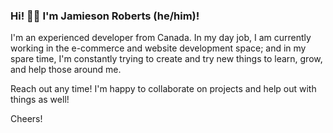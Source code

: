 ### Hi! 👋🏻 I'm Jamieson Roberts (he/him)!

I'm an experienced developer from Canada. In my day job, I am currently working in the e-commerce and website development space; and in my spare time, I'm constantly trying to create and try new things to learn, grow, and help those around me.

Reach out any time! I'm happy to collaborate on projects and help out with things as well!

Cheers!

<!--
**JamiesonRoberts/JamiesonRoberts** is a ✨ _special_ ✨ repository because its `README.md` (this file) appears on your GitHub profile.

Here are some ideas to get you started:

- 🔭 I’m currently working on ...
- 🌱 I’m currently learning ...
- 👯 I’m looking to collaborate on ...
- 🤔 I’m looking for help with ...
- 💬 Ask me about ...
- 📫 How to reach me: ...
- 😄 Pronouns: ...
- ⚡ Fun fact: ...
-->

